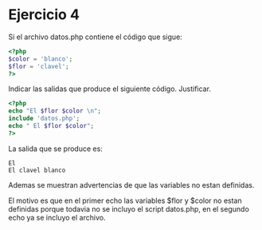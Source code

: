# Ejercicio 4

Si el archivo datos.php contiene el código que sigue:
```php
<?php
$color = 'blanco';
$flor = 'clavel';
?>
```
Indicar las salidas que produce el siguiente código. Justificar.
```php
<?php
echo "El $flor $color \n";
include 'datos.php';
echo " El $flor $color";
?>
```


La salida que se produce es:

```
El
El clavel blanco
```
Ademas se muestran advertencias de que las variables no estan definidas.

El motivo es que en el primer echo las variables $flor y $color no estan definidas porque todavia no se incluyo el script datos.php, en el segundo echo ya se incluyo el archivo.